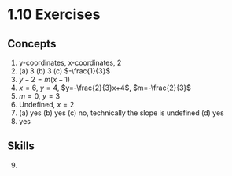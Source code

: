 # 1.10 Exercises

## Concepts

1. y-coordinates, x-coordinates, $2$
2. (a) $3$ (b) $3$ (c) $-\frac{1}{3}$
3. $y-2=m(x-1)$
4. $x=6$, $y=4$, $y=-\frac{2}{3}x+4$, $m=-\frac{2}{3}$
5. $m=0$, $y=3$
6. Undefined, $x=2$
7. (a) yes (b) yes (c) no, technically the slope is undefined (d) yes
8. yes

## Skills

9. 

